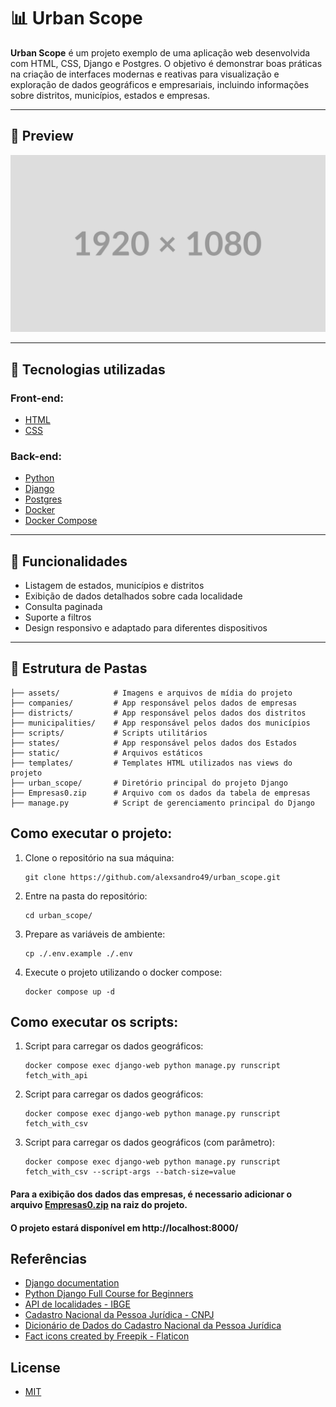 # 📊 Urban Scope

**Urban Scope** é um projeto exemplo de uma aplicação web desenvolvida com HTML, CSS, Django e Postgres.
O objetivo é demonstrar boas práticas na criação de interfaces modernas e reativas para visualização e exploração de dados geográficos e empresariais, incluindo informações sobre distritos, municípios, estados e empresas.

---

## 📸 Preview

![Imagem do projeto em execução](https://github.com/alexsandro49/urban_scope/blob/main/placeholder.png)

---

## 🚀 Tecnologias utilizadas
### Front-end:
- [HTML](https://developer.mozilla.org/en-US/docs/Web/HTML)
- [CSS](https://developer.mozilla.org/en-US/docs/Web/CSS)
### Back-end:
- [Python](https://www.python.org)
- [Django](https://www.djangoproject.com)
- [Postgres](https://www.postgresql.org)
- [Docker](https://www.docker.com/)
- [Docker Compose](https://docs.docker.com/compose/)

---

## 🧱 Funcionalidades

- Listagem de estados, municípios e distritos
- Exibição de dados detalhados sobre cada localidade
- Consulta paginada
- Suporte a filtros
- Design responsivo e adaptado para diferentes dispositivos

---

## 📁 Estrutura de Pastas
```
├── assets/            # Imagens e arquivos de mídia do projeto
├── companies/         # App responsável pelos dados de empresas
├── districts/         # App responsável pelos dados dos distritos
├── municipalities/    # App responsável pelos dados dos municípios
├── scripts/           # Scripts utilitários
├── states/            # App responsável pelos dados dos Estados
├── static/            # Arquivos estáticos
├── templates/         # Templates HTML utilizados nas views do projeto
├── urban_scope/       # Diretório principal do projeto Django 
├── Empresas0.zip      # Arquivo com os dados da tabela de empresas
├── manage.py          # Script de gerenciamento principal do Django
```

## Como executar o projeto:
1. Clone o repositório na sua máquina:
   ```
   git clone https://github.com/alexsandro49/urban_scope.git
   ```
2. Entre na pasta do repositório:
   ```
   cd urban_scope/
   ```
3. Prepare as variáveis de ambiente:
   ```
   cp ./.env.example ./.env
   ```
4. Execute o projeto utilizando o docker compose:
   ```
   docker compose up -d
   ```

## Como executar os scripts:
1. Script para carregar os dados geográficos:
   ```
   docker compose exec django-web python manage.py runscript fetch_with_api
   ```
2. Script para carregar os dados geográficos:
   ```
   docker compose exec django-web python manage.py runscript fetch_with_csv
   ```
2. Script para carregar os dados geográficos (com parâmetro):
   ```
   docker compose exec django-web python manage.py runscript fetch_with_csv --script-args --batch-size=value
   ```

#### Para a exibição dos dados das empresas, é necessario adicionar o arquivo [Empresas0.zip](https://arquivos.receitafederal.gov.br/dados/cnpj/dados_abertos_cnpj/2025-05/Empresas0.zip) na raiz do projeto.

#### O projeto estará disponível em http://localhost:8000/

## Referências
- [Django documentation](https://docs.djangoproject.com/en/5.2)
- [Python Django Full Course for Beginners](https://youtu.be/Rp5vd34d-z4?si=RzjbkEAGPIgKrzMx)
- [API de localidades - IBGE](https://servicodados.ibge.gov.br/api/docs/localidades)
- [Cadastro Nacional da Pessoa Jurídica - CNPJ](https://arquivos.receitafederal.gov.br/dados/cnpj/dados_abertos_cnpj/2025-05/)
- [Dicionário de Dados do Cadastro Nacional da Pessoa Jurídica](https://www.gov.br/receitafederal/dados/cnpj-metadados.pdf)
- [Fact icons created by Freepik - Flaticon](https://www.flaticon.com/free-icons/fact)

## License
- [MIT](https://github.com/alexsandro49/pizz-app/blob/main/LICENSE)